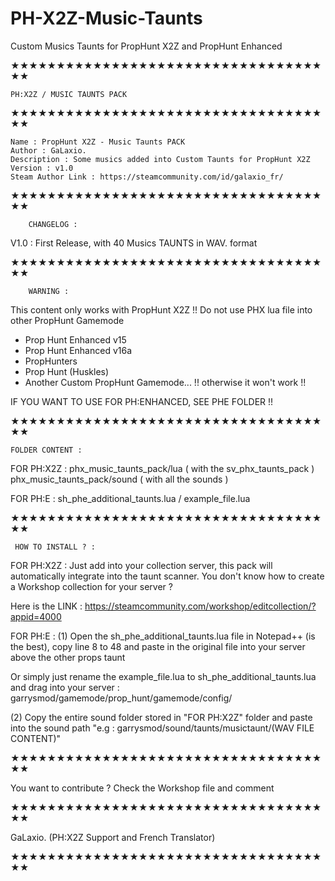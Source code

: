 # PH-X2Z-Music-Taunts
Custom Musics Taunts for PropHunt X2Z and PropHunt Enhanced

★★★★★★★★★★★★★★★★★★★★★★★★★★★★★★★★★★★★

	PH:X2Z / MUSIC TAUNTS PACK
  
★★★★★★★★★★★★★★★★★★★★★★★★★★★★★★★★★★★★

    Name : PropHunt X2Z - Music Taunts PACK
    Author : GaLaxio.
    Description : Some musics added into Custom Taunts for PropHunt X2Z
    Version : v1.0
    Steam Author Link : https://steamcommunity.com/id/galaxio_fr/

★★★★★★★★★★★★★★★★★★★★★★★★★★★★★★★★★★★★

		CHANGELOG : 

V1.0 : First Release, with 40 Musics TAUNTS in WAV. format

★★★★★★★★★★★★★★★★★★★★★★★★★★★★★★★★★★★★

		WARNING :
		
This content only works with PropHunt X2Z !!
Do not use PHX lua file into other PropHunt Gamemode
- Prop Hunt Enhanced v15
- Prop Hunt Enhanced v16a
- PropHunters
- Prop Hunt (Huskles)
- Another Custom PropHunt Gamemode...
!! otherwise it won't work !!

IF YOU WANT TO USE FOR PH:ENHANCED, SEE PHE FOLDER !!

★★★★★★★★★★★★★★★★★★★★★★★★★★★★★★★★★★★★

    FOLDER CONTENT : 
FOR PH:X2Z : phx_music_taunts_pack/lua ( with the sv_phx_taunts_pack ) 
			 phx_music_taunts_pack/sound ( with all the sounds ) 

FOR PH:E : sh_phe_additional_taunts.lua / example_file.lua

★★★★★★★★★★★★★★★★★★★★★★★★★★★★★★★★★★★★

     HOW TO INSTALL ? :
FOR PH:X2Z : Just add into your collection server, this pack will automatically integrate 
into the taunt scanner. You don't know how to create a Workshop collection for your server ?

Here is the LINK : https://steamcommunity.com/workshop/editcollection/?appid=4000

FOR PH:E : (1) Open the sh_phe_additional_taunts.lua file in Notepad++ (is the best),
copy line 8 to 48 and paste in the original file into your server 
above the other props taunt 

Or simply just rename the example_file.lua to sh_phe_additional_taunts.lua and drag into your server : 
garrysmod/gamemode/prop_hunt/gamemode/config/

(2) Copy the entire sound folder stored in "FOR PH:X2Z" folder and paste into the sound path 
"e.g : garrysmod/sound/taunts/musictaunt/(WAV FILE CONTENT)"

★★★★★★★★★★★★★★★★★★★★★★★★★★★★★★★★★★★★

  You want to contribute ? Check the Workshop file and comment

★★★★★★★★★★★★★★★★★★★★★★★★★★★★★★★★★★★★

  GaLaxio. (PH:X2Z Support and French Translator)

★★★★★★★★★★★★★★★★★★★★★★★★★★★★★★★★★★★★
